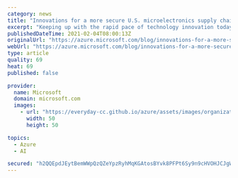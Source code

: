 ```yaml
---
category: news
title: "Innovations for a more secure U.S. microelectronics supply chain"
excerpt: "Keeping up with the rapid pace of technology innovation today requires equal advances in the pace of development of new microelectronics. "
publishedDateTime: 2021-02-04T08:00:13Z
originalUrl: "https://azure.microsoft.com/blog/innovations-for-a-more-secure-us-microelectronics-supply-chain/"
webUrl: "https://azure.microsoft.com/blog/innovations-for-a-more-secure-us-microelectronics-supply-chain/"
type: article
quality: 69
heat: 69
published: false

provider:
  name: Microsoft
  domain: microsoft.com
  images:
    - url: "https://everyday-cc.github.io/azure/assets/images/organizations/microsoft.com-50x50.jpg"
      width: 50
      height: 50

topics:
  - Azure
  - AI

secured: "h2QQEpdJEytBemWWpQzQZeYpzRyhMqKGAtosBYvk8PFPt6Sy9n9cHVOHJCJgW2b4ffOkVw1uUQDUqH3RDKXDhmk4o7SsGYSehh3IuxUdTcvOw8c9txM3IW/FHWg8CNsU7LOfDnZsg0f5AMjzfY9NGKTn3655HqITTqqmygHTt9TD1mww9i1i48FkJ3tonPtaOgLErCFjpxLDuFDPWZJatzofyxRrRBlHqBuNGrtN4ZMwHuYlILeMCjX9MNNGEs7T9QipONHKP8e5b5FUuTdcs885h4j5fOUDKHf+rCxolNHQVn6zUNX4PcXyqH8Tw+TJAB5DCrwD1YPCKOBskAjK8SayNRZVK47HtbgOPspkFN0=;GGWWxttbzCU8BInaTrntcw=="
---
```


